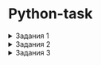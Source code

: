 # Python-task



<details>
  <summary>Задания 1</summary>

На языке Python реализовать алгоритм (функцию) определения четности целого числа, который будет аналогичен нижеприведенному по функциональности, но отличен по своей сути. Объяснить плюсы и минусы обеих реализаций.


    def isEven(value):return value%2==0 
    

##Отвечать:[ссылка]()

    def is_even(number): return number & 1    


        



</details>


<details>
  <summary>Задания 2</summary>

На языках Python(2.7)  написать минимум по 2 класса реализовывающих циклический буфер FIFO.

Объяснить плюсы и минусы каждой реализации.

##Отвечать:

###Первая реализация:

    class RingBuffer:
    def __init__(self,size_max):
        self.max = size_max
        self.data = []

    class __Full:
        def append(self, x):
            self.data[self.cur] = x
            self.cur = (self.cur+1) % self.max
        def get(self):
            return self.data[self.cur:]+self.data[:self.cur]

    def append(self,x):
        self.data.append(x)
        if len(self.data) == self.max:
            self.cur = 0
            self.__class__ = self.__Full

    def get(self):
        return self.data
###Вторая реализация:
    
    class CircularBuffer(object):
    def __init__(self, size):
        self.index= 0
        self.size= size
        self._data = []

    def record(self, value):
        if len(self._data) == self.size:
            self._data[self.index]= value
        else:
            self._data.append(value)
        self.index= (self.index + 1) % self.size

    def __getitem__(self, key):
        return(self._data[key])

    def __repr__(self):
        return self._data.__repr__() + ' (' + str(len(self._data))+' items)'

    def get_all(self):
        return(self._data)


</details>

<details>
  <summary>Задания 3</summary>

На языке Python реализовать функцию, которая быстрее всего (по процессорным тикам) отсортирует данный ей массив чисел. Массив может быть любого размера со случайным порядком чисел (в том числе и отсортированным). Объяснить почему вы считаете, что функция соответствует заданным критериям.

##Отвечать:

    def qsort(array):
            if len(array) < 2:
                return array
            else:
                pivot = array.pop(randrange(len(array)))
                small = [i for i in array if i <= pivot]
                big = [i for i in array if i > pivot]
                return qsort(small) + [pivot] + qsort(big)

    
        
[ссылка]()

</details>
